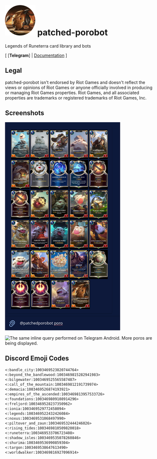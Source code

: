 # ![](icon.png) patched-porobot

Legends of Runeterra card library and bots

\[ [**Telegram**] | [Documentation] \]

[Telegram]: https://t.me/patchedporobot
[Documentation]: https://docs.rs/crate/patched_porobot/latest

## Legal

patched-porobot isn't endorsed by Riot Games and doesn't reflect the views or opinions of Riot Games or anyone officially involved in producing or managing Riot Games properties. Riot Games, and all associated properties are trademarks or registered trademarks of Riot Games, Inc.

## Screenshots

![The inline query "poro" being performed by @patchedporobot on Telegram Desktop. A list of poros is being displayed.](media/telegram-desktop.png)

![The same inline query performed on Telegram Android. More poros are being displayed.](media/telegram-android.png)


## Discord Emoji Codes

```
<:bandle_city:1003469523820744764>
<:beyond_the_bandlewood:1003469815282941983>
<:bilgewater:1003469525565587487>
<:call_of_the_mountain:1003469812191739974>
<:demacia:1003469526874193921>
<:empires_of_the_ascended:1003469813957533726>
<:foundations:1003469809108914296>
<:freljord:1003469528237350962>
<:ionia:1003469529772458094>
<:legends:1003469522432426084>
<:noxus:1003469531068497990>
<:piltover_and_zaun:1003469532444246026>
<:rising_tides:1003469810509820018>
<:runeterra:1003469533706723408>
<:shadow_isles:1003469535078260846>
<:shurima:1003469536990859304>
<:targon:1003469538647613490>
<:worldwalker:1003469816927096914>
```